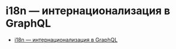 # i18n — интернационализация в GraphQL

- [i18n — интернационализация в GraphQL](https://github.com/nodkz/conf-talks/tree/master/articles/graphql/i18n/README.md)